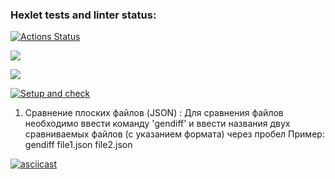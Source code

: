 ### Hexlet tests and linter status:
[![Actions Status](https://github.com/DianaShilova/frontend-project-lvl2/workflows/hexlet-check/badge.svg)](https://github.com/DianaShilova/frontend-project-lvl2/actions)

<a href="https://codeclimate.com/github/DianaShilova/frontend-project-lvl2/maintainability"><img src="https://api.codeclimate.com/v1/badges/f8cdd36173329c90c4e7/maintainability" /></a>

<a href="https://codeclimate.com/github/DianaShilova/frontend-project-lvl2/test_coverage"><img src="https://api.codeclimate.com/v1/badges/f8cdd36173329c90c4e7/test_coverage" /></a>

[![Setup and check](https://github.com/kpako3rbp/frontend-project-lvl2/actions/workflows/gendiff.yml/badge.svg)](https://github.com/kpako3rbp/frontend-project-lvl2/actions/workflows/gendiff.yml)


1. Сравнение плоских файлов (JSON) :
Для сравнения файлов необходимо ввести команду 'gendiff' и ввести названия двух сравниваемых файлов (с указанием формата) через пробел
Пример: gendiff file1.json file2.json

[![asciicast](https://asciinema.org/a/n2znT6IxBW6fwIq4mDzp067Ji.svg)](https://asciinema.org/a/n2znT6IxBW6fwIq4mDzp067Ji)
